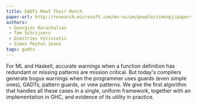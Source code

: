 ```yaml
---
title: GADTs Meet Their Match
paper-url: http://research.microsoft.com/en-us/um/people/simonpj/papers/pattern-matching/gadtpm.pdf
authors: 
 - Georgios Karachalias
 - Tom Schrijvers
 - Dimitrios Vytiniotis
 - Simon Peyton Jones
tags: gadts
---
```


For ML and Haskell, accurate warnings when a function definition
has redundant or missing patterns are mission critical. But today's
compilers generate bogus warnings when the programmer
uses guards (even simple ones), GADTs, pattern guards, or view
patterns. We give the first algorithm that handles all these cases in
a single, uniform framework, together with an implementation in
GHC, and evidence of its utility in practice.
